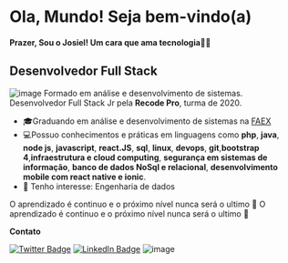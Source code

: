 # Ola, Mundo! Seja bem-vindo(a)

#### Prazer, Sou o Josiel! Um cara que ama tecnologia👨‍💻

## Desenvolvedor Full Stack 

![image](https://user-images.githubusercontent.com/39929715/110889762-8539db00-82cd-11eb-9b79-58c1bcbf260c.png) Formado em análise e desenvolvimento de sistemas.
Desenvolvedor Full Stack Jr pela **Recode Pro**, turma de 2020.




- 🎓Graduando em análise e desenvolvimento de sistemas na [FAEX](https://faex.edu.br/)	
- 💻Possuo conhecimentos e práticas em linguagens como **php**, **java**, **node js**, **javascript**, **react.JS**, **sql**, **linux**, **devops**, **git**,**bootstrap 4**,**infraestrutura e cloud computing**, **segurança em sistemas de informação**, **banco de dados NoSql e relacional**, **desenvolvimento mobile com react native e ionic**.
- 🎯 Tenho interesse: Engenharia de dados 


O  aprendizado é continuo e o próximo nível nunca será o ultimo 🚀 	O  aprendizado é continuo e o próximo nível nunca será o ultimo 🚀 


**Contato**	
  
[![Twitter Badge](https://img.shields.io/badge/-@josielsouzadej1-6495ED?style=flat-square&labelColor=6495ED&logo=twitter&logoColor=white&link=https://twitter.com/josielsouzadej1)](https://twitter.com/josielsouzadej1)
[![LinkedIn Badge](https://img.shields.io/badge/-Josielsouza-6495ED?style=flat-square&labelColor=6495ED&logo=linkedin&logoColor=white&link=https://www.linkedin.com/in/josiel-souza/)](https://www.linkedin.com/in/josiel-souza/)
![image](https://user-images.githubusercontent.com/39929715/110890441-cd0d3200-82ce-11eb-877a-d21408438fae.png)





